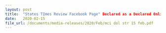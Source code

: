 ```yaml
---
layout: post
title:  "States TImes Review Facebook Page" Declared as a Declared Online Location Under POFMA
date:   2020-02-15
file_url: /documents/media-releases/2020/Feb/mci dol str 15 feb.pdf
---
```

